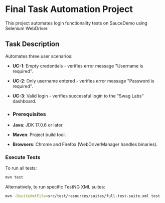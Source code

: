 # Final Task Automation Project

This project automates login functionality tests on SauceDemo using Selenium WebDriver.

## Task Description

Automates three user scenarios:
- **UC-1**: Empty credentials - verifies error message "Username is required".
- **UC-2**: Only username entered - verifies error message "Password is required".
- **UC-3**: Valid login - verifies successful login to the "Swag Labs" dashboard.

- ### Prerequisites
- **Java**: JDK 17.0.6 or later.
- **Maven**: Project build tool.
- **Browsers**: Chrome and Firefox (WebDriverManager handles binaries).

### Execute Tests

To run all tests:

```bash
mvn test
```
Alternatively, to run specific TestNG XML suites:

```bash
mvn -DsuiteXmlFile=src/test/resources/suites/full-test-suite.xml test
```

